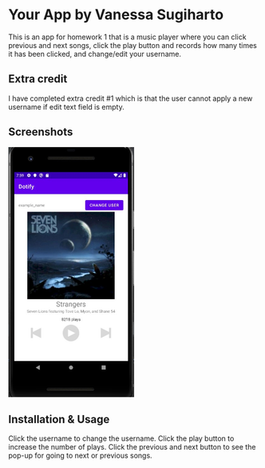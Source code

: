 # Your App by Vanessa Sugiharto

This is an app for homework 1 that is a music player where you can click previous and next songs, click the play button and records how many times it has been clicked, and change/edit your username.

## Extra credit
I have completed extra credit #1 which is that the user cannot apply a new username if edit text field is empty.

## Screenshots
<img src="./emulator.jpg" alt="Screenshot of the app" height="500" />


## Installation & Usage
Click the username to change the username. Click the play button to increase the number of plays. Click the previous and next button to see the pop-up for going to next or previous songs.